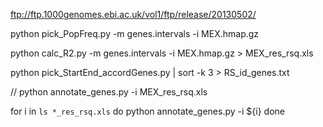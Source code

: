 
ftp://ftp.1000genomes.ebi.ac.uk/vol1/ftp/release/20130502/

python pick_PopFreq.py -m genes.intervals -i MEX.hmap.gz 

python calc_R2.py -m genes.intervals -i MEX.hmap.gz > MEX_res_rsq.xls

python pick_StartEnd_accordGenes.py | sort -k 3 > RS_id_genes.txt

//  python annotate_genes.py -i MEX_res_rsq.xls

for i in `ls *_res_rsq.xls`
do
    python annotate_genes.py -i ${i}
done

